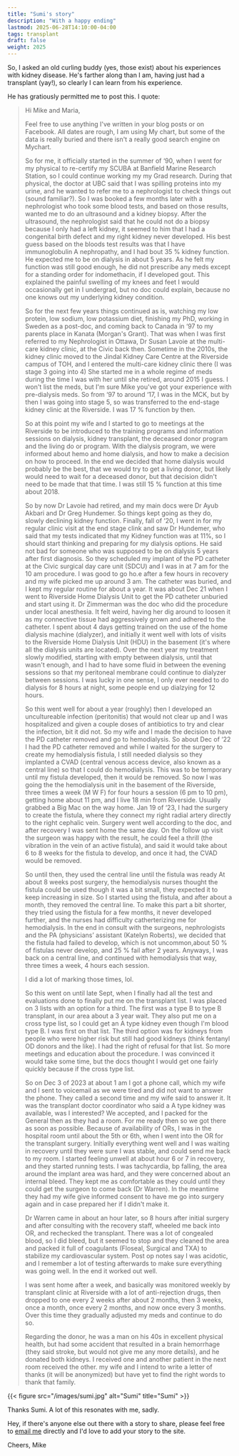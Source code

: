 ```yaml
---
title: "Sumi's story"
description: "With a happy ending"
lastmod: 2025-06-28T14:10:00-04:00
tags: transplant
draft: false
weight: 2025
---
```


So, I asked an old curling buddy (yes, those exist) about his experiences with
kidney disease. He's farther along than I am, having just had a transplant
(yay!), so clearly I can learn from his experience.

He has gratiously permitted me to post this. I quote:

> Hi Mike and Maria,
> 
> Feel free to use anything I've written in your blog posts or on Facebook. All
> dates are rough, I am using My chart, but some of the data is really buried
> and there isn't a really good search engine on Mychart.
> 
> So for me, it officially started in the summer of ‘90, when I went for my
> physical to re-certify my SCUBA at Banfield Marine Research Station, so I
> could continue working my my Grad research. During that physical, the doctor
> at UBC said that I was spilling proteins into my urine, and he wanted to
> refer me to a nephrologist to check things out (sound familiar?). So I was
> booked a few months later with a nephrologist who took some blood tests, and
> based on those results, wanted me to do an ultrasound and a kidney biopsy.
> After the ultrasound, the nephrologist said that he could not do a biopsy
> because I only had a left kidney, it seemed to him that I  had a congenital
> birth defect and my right kidney never developed. His best guess based on the
> bloods test results was that I have immunoglobulin A nephropathy, and I had
> bout 35 % kidney function. He expected me to be on dialysis in about 5 years.
> As he felt my function was still good enough, he did not prescribe any meds
> except for a standing order for indomethacin, if I developed gout. This
> explained the painful swelling of my knees and feet I would occasionally get
> in I undergrad, but no doc could explain, because no one knows out my
> underlying kidney condition.
> 
> So for the next few years things continued as is, watching my low protein,
> low sodium, low potassium diet, finishing my PhD, working in Sweden as a
> post-doc, and coming back to Canada in ‘97 to my parents place in Kanata
> (Morgan's Grant). That was when I was first referred to my Nephrologist in
> Ottawa, Dr Susan Lavoie at the multi-care kidney clinic, at the Civic back
> then.   Sometime in the 2010s, the kidney clinic moved to the Jindal Kidney
> Care Centre at the Riverside campus of TOH, and I entered the multi-care
> kidney clinic there (I was stage 3 going into 4) She started me in a whole
> regime of meds during the time I was with her until she retired,  around 2015
> I guess. I won't list the meds, but I'm sure Mike you've got your experience
> with pre-dialysis meds. So from ‘97 to around ‘17, I was in the MCK, but by
> then I was going into stage 5, so was transferred to the end-stage kidney
> clinic at the Riverside. I was 17 % function by then. 
> 
> So at this point my wife and I started to go to meetings at the Riverside to
> be introduced to the training programs and information sessions on dialysis,
> kidney transplant, the deceased donor program and the living do or program.
> With the dialysis program, we were informed about hemo and home dialysis, and
> how to make a decision on how to proceed. In the end we decided that home
> dialysis would probably be the best, that we would try to get a living donor,
> but likely would need to wait for a deceased donor, but that decision didn't
> need to be made that that time. I was still 15 % function at this time  about
> 2018. 
> 
> So by now Dr Lavoie had retired, and my main docs were Dr Ayub Akbari and Dr
> Greg Hundemer.  So things kept going as they do, slowly declining kidney
> function. Finally, fall of ‘20, I went in for my regular clinic visit at the
> end stage clink and saw Dr Hundemer, who said that my tests indicated that my
> Kidney function was at 11%, so I should start thinking and preparing for my
> dialysis options. He said not bad for someone who was supposed to be on
> dialysis 5 years after first diagnosis. So they scheduled my implant of the
> PD catheter at the Civic surgical day care unit (SDCU) and I was in at 7 am
> for the 10 am procedure. I was good to go ho.e after a few hours in recovery
> and my wife picked me up around 3 am. The catheter was buried, and I kept my
> regular routine for about a year. It was about Dec 21 when I went to
> Riverside Home Dialysis Unit to get the PD catheter unburied and start using
> it. Dr Zimmerman was the doc who did the procedure under local anesthesia. It
> felt weird, having her dig around to loosen it as my connective tissue had
> aggressively grown and adhered to the catheter.  I spent about 4 days getting
> trained on the use of the home dialysis machine (dialyzer), and initially it
> went well with lots of visits to the Riverside Home Dialysis Unit (HDU) in
> the basement (it's where all the dialysis units are located). Over the next
> year my treatment slowly modified, starting with empty between dialysis,
> until that wasn't enough, and I had to have some fluid in between the evening
> sessions so that my peritoneal membrane could continue to dialyzer between
> sessions. I was lucky in one sense, I only ever needed to do dialysis for 8
> hours at night, some people end up dialzying for 12 hours.
> 
> So this went well for about a year (roughly) then I developed an
> uncultureable infection (peritonitis) that would not clear up and I was
> hospitalized and given a couple doses of antibiotics to try and clear the
> infection, bit it did not. So my wife  and I made the decision to have the PD
> catheter removed and go to hemodialysis. So about Dec of ‘22 I had the PD
> catheter removed and while I waited for the surgery to create my hemodialysis
> fistula, I still needed dialysis so they implanted a CVAD (central venous
> access device, also known as a central line) so that I could do hemodialysis.
> This was to be temporary until my fistula developed, then it would be
> removed. So now I was going the the hemodialysis unit in the basement of the
> Riverside, three times a week (M W F) for four hours a session (6 pm to 10
> pm), getting home about 11 pm, and I live 18 min from Riverside. Usually
> grabbed a Big Mac on the way home. Jan 19 of ‘23, I had the surgery to create
> the fistula, where they connect my right radial artery directly to the right
> cephalic vein. Surgery went well according to the doc, and after recovery I
> was sent home the same day. On the follow up visit the surgeon was happy with
> the result, he could feel a thrill (the vibration in the vein of an active
> fistula), and said it would take about 6 to 8 weeks for the fistula to
> develop, and once it had, the CVAD would be removed. 
> 
> So until then, they used the central line until the fistula was ready At
> about 8 weeks post surgery, the hemodialysis nurses thought the fistula could
> be used though it was a bit small, they expected it to keep increasing in
> size. So I started using the fistula, and after about a month, they removed
> the central line.  To make this part a bit shorter, they tried using the
> fistula for a few months, it never developed further, and the nurses had
> difficulty catherterizing me for hemodialysis. In the end in consult with the
> surgeons, nephrologists and the PA (physicians’ assistant (Katelyn Roberts),
> we decided that the fistula had failed to develop, which is not
> uncommon,about 50 % of fistulas never develop, and 25 % fail after 2 years.
> Anyways, I was back on a central line, and continued with hemodialysis that
> way, three times a week, 4 hours each session.
> 
> I did a lot of marking those times, lol.
> 
> So this went on until late Sept, when I finally had all the test and
> evaluations done to finally put me on the transplant list. I was placed on 3
> lists with an option for a third. The first was a type B to type B
> transplant, in our area about a 3 year wait. They also put me on a cross type
> list, so I could get an A type kidney even though I'm blood type B. I was
> first on that list. The third option was for kidneys from people who were
> higher risk but still had good kidneys (think fentanyl OD donors and the
> like). I had the right of refusal for that list.  So more meetings and
> education about the procedure. I was convinced it would take some time, but
> the docs thought I would get one fairly quickly because if the cross type
> list.  
> 
> So on Dec 3 of 2023 at about 1 am I got a phone call, which my wife and I
> sent to voicemail as we were tired and did not want to answer the phone. They
> called a second time and my wife said to answer it. It was the transplant
> doctor coordinator who said a A type kidney was available, was I interested?
> We accepted, and I packed for the General then as they had a room. For me
> ready then so we got there as soon as possible. Because of availability of
> ORs, I was in the hospital room until about the 5th or 6th, when I went into
> the OR for the transplant surgery. Initially everything went well and I was
> waiting in recovery until they were sure I was stable, and could send me back
> to my room. I started feeling unwell at about hour 6 or 7 in recovery, and
> they started running tests. I was tachycardia, bp falling, the area around
> the implant area was hard, and they were concerned about an internal bleed.
> They kept me as comfortable as they could until they could get the surgeon to
> come back (Dr Warren). In the meantime they had my wife give informed consent
> to have me go into surgery again and in case prepared her if I didn't make
> it. 
> 
> Dr Warren came in about an hour later, so 8 hours after initial surgery and
> after consulting with the recovery staff, wheeled me back into OR, and
> rechecked the transplant. There was a lot of congealed blood, so I did bleed,
> but it seemed to stop and they cleaned the area and packed it full of
> coagulants (Floseal, Surgical and TXA) to stabilize my cardiovascular system.
> Post op notes say I was acidotic, and I remember a lot of testing afterwards
> to make sure everything was going well. In the end it worked out well.
> 
> I was sent home after a week, and basically was monitored weekly by
> transplant clinic at Riverside with a lot of anti-rejection drugs,  then
> dropped to one every 2 weeks after about 2 months, then 3 weeks, once a
> month, once every 2 months, and now once every 3 months. Over this time they
> gradually adjusted my meds and continue to do so. 
> 
> Regarding the donor, he was a man on his 40s in excellent physical health,
> but had some accident that resulted in a brain hemorrhage (they said stroke,
> but would not give me any more details), and he donated both kidneys. I
> received one and another patient in the next room received the other. my wife
> and I intend to write a letter of thanks (it will be anonymized) but have yet
> to find the right words to thank that family.

{{< figure src="/images/sumi.jpg" alt="Sumi" title="Sumi" >}}

Thanks Sumi. A lot of this resonates with me, sadly.

Hey, if there's anyone else out there with a story to share, please feel free
to [email me](mailto:msoulier@digitaltorque.ca) directly and I'd love to add
your story to the site.

Cheers,
Mike
